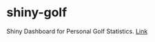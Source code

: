 # shiny-golf
Shiny Dashboard for Personal Golf Statistics. [Link](https://pdelboca.shinyapps.io/shiny-golf/)
